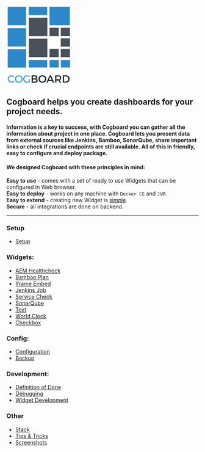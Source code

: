 ![logo](./images/logo.png)  
## **Cogboard** helps you create dashboards for your project needs.
#### Information is a key to success, with Cogboard you can gather all the information about project in one place. Cogboard lets you present data from external sources like Jenkins, Bamboo, SonarQube, share important links or check if crucial endpoints are still available. All of this in friendly, easy to configure and deploy package.
#### We designed Cogboard with these principles in mind:  
**Easy to use** - comes with a set of ready to use Widgets that can be configured in Web browser.  
**Easy to deploy** - works on any machine with `Docker CE` and `JVM`.  
**Easy to extend** - creating new Widget is [simple](./widget-development).  
**Secure** - all integrations are done on backend.

 ---
### Setup
* [Setup](./setup)

### Widgets:
* [AEM Healthcheck](./widget-aem-healtcheck)
* [Bamboo Plan](./widget-bamboo-plan)
* [Iframe Embed](./widget-iframe-embed)
* [Jenkins Job](./widget-jenkins-job)
* [Service Check](./widget-service-check)
* [SonarQube](./widget-sonarqube)
* [Text](./widget-text)
* [World Clock](./widget-world-clock)
* [Checkbox](./widget-checkbox)

### Config:
* [Configuration](./config)
* [Backup](./config-backup)

### Development:
* [Definition of Done](./dod)
* [Debugging](./debugging)
* [Widget Development](./widget-development)

### Other
* [Stack](./stack)
* [Tips & Tricks](./tips)
* [Screenshots](./screens)
